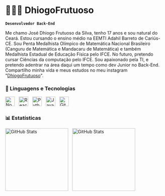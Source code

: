 # 👩🏻‍💻 DhiogoFrutuoso

**`Desenvolvedor Back-End`**

Me chamo José Dhiogo Frutuoso da Silva, tenho 17 anos e sou natural do Ceará. Estou cursando o ensino médio na EEMTI Adahil Barreto de Cariús-CE. Sou Penta Medalhista Olímpico de Matemática Nacional Brasileiro (Canguru de Matemática e Mandacaru de Matemática) e também Medalhista Estadual de Educação Física pelo IFCE. No futuro, pretendo cursar Ciências da computação pelo IFCE. Sou apaixonado pela TI, e pretendo adentrar na área daqui um tempo como dev Junior no Back-End. Compartilho minha vida e meus estudos no meu instagram "[DhiogoFrutuoso](https://www.instagram.com/whydhiogo_/)".


### 🤖 Linguagens e Tecnologias



<img 
    align="left" 
    alt="NodeJs" 
    title="NodeJs"
    width="30px" 
    style="padding-right: 10px;" 
    src="https://images.icon-icons.com/2699/PNG/512/nodejs_logo_icon_169910.png" 
/>
<img 
    align="left" 
    alt="React"
    title="React" 
    width="30px" 
    style="padding-right: 10px;" 
    src="https://cdn.jsdelivr.net/gh/devicons/devicon@latest/icons/react/react-original.svg" 
/>
<img 
    align="left" 
    alt="Python" 
    title="Python"
    width="30px" 
    style="padding-right: 10px;" 
    src="https://cdn.jsdelivr.net/gh/devicons/devicon@latest/icons/python/python-original.svg" 
/>
<img 
    align="left" 
    alt="JavaScript" 
    title="JavaScript"
    width="30px" 
    style="padding-right: 10px;" 
    src="https://cdn.jsdelivr.net/gh/devicons/devicon@latest/icons/javascript/javascript-original.svg" 
/>
<img 
    align="left" 
    alt="Git" 
    title="Git"
    width="30px" 
    style="padding-right: 10px;" 
    src="https://cdn.jsdelivr.net/gh/devicons/devicon@latest/icons/git/git-original.svg" 
/>

<br/>
<br/>

### 📊 Estatísticas

<p>
  <img 
    align="left" 
    alt="GitHub Stats" 
    height="200" 
    style="padding-right: 10px;" 
    src="https://github-readme-stats.vercel.app/api?username=dhiogoFrutuoso&show_icons=true&theme=tokyonight&include_all_commits=true&locale=pt-br" 
  />

<img 
      align="left" 
      alt="GitHub Stats" 
      height="200" 
      src="https://github-readme-stats.vercel.app/api/top-langs/?username=dhiogoFrutuoso&theme=tokyonight&layout=compact&custom_title=Tecnologias&langs_count=2" 
  />

</p>

